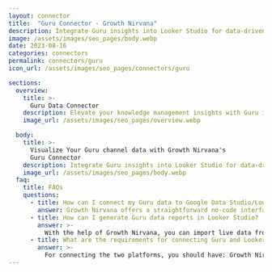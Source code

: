 ```yaml
---
layout: connector
title:  "Guru Connector - Growth Nirvana"
description: Integrate Guru insights into Looker Studio for data-driven knowledge management analytics that guide your content strategies.
image: /assets/images/seo_pages/body.webp
date: 2023-08-16
categories: connectors
permalink: connectors/guru
icon_url: /assets/images/seo_pages/connectors/guru

sections:
  overview:
    title: >-
      Guru Data Connector
    description: Elevate your knowledge management insights with Guru integration. Seamlessly merge knowledge data from Guru with Looker Studio's analytical capabilities, unlocking insights that shape content strategies, user interactions, and operational excellence.
    image_url: /assets/images/seo_pages/overview.webp

  body:
    title: >-
      Visualize Your Guru channel data with Growth Nirvana's
      Guru Connector
    description: Integrate Guru insights into Looker Studio for data-driven knowledge management analytics that guide your content strategies.
    image_url: /assets/images/seo_pages/body.webp
  faq:
    title: FAQs
    questions:
      - title: How can I connect my Guru data to Google Data Studio/Looker Studio?
        answer: Growth Nirvana offers a straightforward no-code interface to connect to Guru data sources.
      - title: How can I generate Guru data reports in Looker Studio?
        answer: >-
          With the help of Growth Nirvana, you can import live data from Guru into Looker Studio. These data can be viewed in charts, tables, and dashboards to generate branded reports that can be shared instantly.
      - title: What are the requirements for connecting Guru and Looker Studio?
        answer: >-
          For connecting the two platforms, you should have: Growth Nirvana Account and Guru Ads Account
---
```


